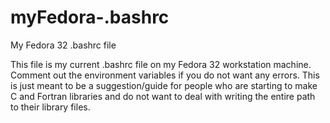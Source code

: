 # myFedora-.bashrc
My Fedora 32 .bashrc file

This file is my current .bashrc file on my Fedora 32 workstation machine. Comment out the environment variables if you do not want any errors. This is just meant to be a suggestion/guide for people who are starting to make C and Fortran libraries and do not want to deal with writing the entire path to their library files.

